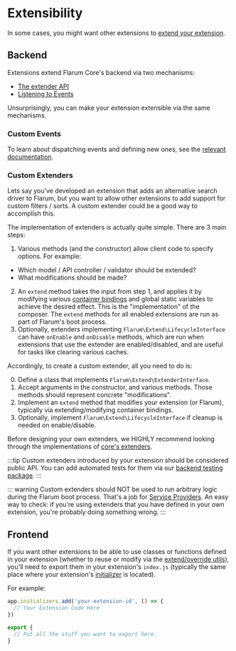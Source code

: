# Extensibility

In some cases, you might want other extensions to [extend your extension](extending-extensions.md).

## Backend

Extensions extend Flarum Core's backend via two mechanisms:

- [The extender API](start.md#extenders)
- [Listening to Events](backend-events.md)

Unsurprisingly, you can make your extension extensible via the same mechanisms.

### Custom Events

To learn about dispatching events and defining new ones, see the [relevant documentation](backend-events.md).

### Custom Extenders

Lets say you've developed an extension that adds an alternative search driver to Flarum, but you want to allow other extensions to add support for custom filters / sorts. A custom extender could be a good way to accomplish this.

The implementation of extenders is actually quite simple. There are 3 main steps:

1. Various methods (and the constructor) allow client code to specify options. For example:
  - Which model / API controller / validator should be extended?
  - What modifications should be made?
2. An `extend` method takes the input from step 1, and applies it by modifying various [container bindings](service-provider.md) and global static variables to achieve the desired effect. This is the "implementation" of the composer. The `extend` methods for all enabled extensions are run as part of Flarum's boot process.
3. Optionally, extenders implementing `Flarum\Extend\LifecycleInterface` can have `onEnable` and `onDisable` methods, which are run when extensions that use the extender are enabled/disabled, and are useful for tasks like clearing various caches.

Accordingly, to create a custom extender, all you need to do is:

0. Define a class that implements `Flarum\Extend\ExtenderInterface`.
1. Accept arguments in the constructor, and various methods. Those methods should represent concrete "modifications".
2. Implement an `extend` method that modifies your extension (or Flarum), typically via extending/modifying container bindings.
3. Optionally, implement `Flarum\Extend\LifecycleInterface` if cleanup is needed on enable/disable.

Before designing your own extenders, we HIGHLY recommend looking through the implementations of [core's extenders](https://github.com/flarum/core/tree/master/src/Extend).

:::tip Custom extenders introduced by your extension should be considered public API. You can add automated tests for them via our [backend testing package](testing.md). :::

::: warning Custom extenders should NOT be used to run arbitrary logic during the Flarum boot process. That's a job for [Service Providers](service-provider.md). An easy way to check: if you're using extenders that you have defined in your own extension, you're probably doing something wrong. :::

## Frontend

If you want other extensions to be able to use classes or functions defined in your extension (whether to reuse or modify via the [extend/override utils](frontend.md)), you'll need to export them in your extension's `index.js` (typically the same place where your extension's [initializer](frontend.md) is located).

For example:

```js
app.initializers.add('your-extension-id', () => {
  // Your Extension Code Here
})

export {
  // Put all the stuff you want to export here.
}
```
